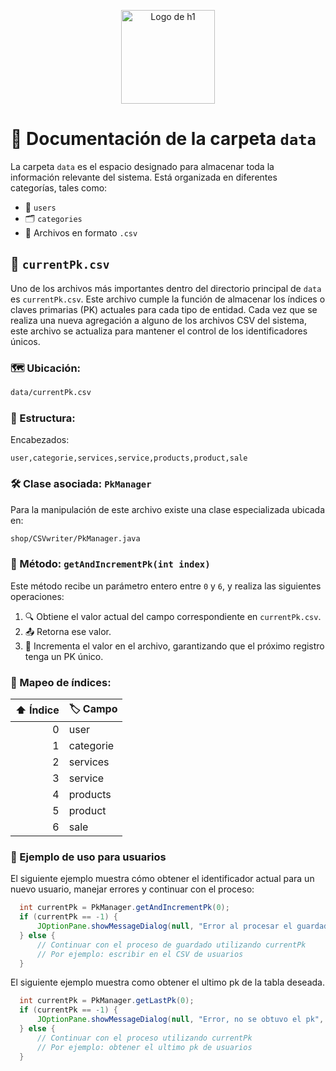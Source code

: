 <p align="center">
  <img width="150px" src="https://i.ibb.co/bXvzjXm/LOGO-h1.png" alt="Logo de h1">
</p>

# 📁 Documentación de la carpeta `data`

La carpeta `data` es el espacio designado para almacenar toda la información relevante del sistema. Está organizada en diferentes categorías, tales como:

* 👤 `users`
* 🗂️ `categories`
* 📄 Archivos en formato `.csv`

## 📌 `currentPk.csv`

Uno de los archivos más importantes dentro del directorio principal de `data` es `currentPk.csv`. Este archivo cumple la función de almacenar los índices o claves primarias (PK) actuales para cada tipo de entidad. Cada vez que se realiza una nueva agregación a alguno de los archivos CSV del sistema, este archivo se actualiza para mantener el control de los identificadores únicos.

### 🗺️ Ubicación:

```bash
data/currentPk.csv
```

### 🧱 Estructura:

Encabezados:

```csv
user,categorie,services,service,products,product,sale
```

### 🛠️ Clase asociada: `PkManager`

Para la manipulación de este archivo existe una clase especializada ubicada en:

```bash
shop/CSVwriter/PkManager.java
```

### 🔁 Método: `getAndIncrementPk(int index)`

Este método recibe un parámetro entero entre `0` y `6`, y realiza las siguientes operaciones:

1. 🔍 Obtiene el valor actual del campo correspondiente en `currentPk.csv`.
2. 📤 Retorna ese valor.
3. 🧮 Incrementa el valor en el archivo, garantizando que el próximo registro tenga un PK único.

### 🧭 Mapeo de índices:

| ⬆️ Índice | 🏷️ Campo |
| --------: | --------- |
|         0 | user      |
|         1 | categorie |
|         2 | services  |
|         3 | service   |
|         4 | products  |
|         5 | product   |
|         6 | sale      |

### 🧪 Ejemplo de uso para usuarios
El siguiente ejemplo muestra cómo obtener el identificador actual para un nuevo usuario, manejar errores y continuar con el proceso:

```java
  int currentPk = PkManager.getAndIncrementPk(0);
  if (currentPk == -1) {
      JOptionPane.showMessageDialog(null, "Error al procesar el guardado", "Error", JOptionPane.ERROR_MESSAGE);
  } else {
      // Continuar con el proceso de guardado utilizando currentPk
      // Por ejemplo: escribir en el CSV de usuarios
  }
```

El siguiente ejemplo muestra como obtener el ultimo pk de la tabla deseada.

```java
  int currentPk = PkManager.getLastPk(0);
  if (currentPk == -1) {
      JOptionPane.showMessageDialog(null, "Error, no se obtuvo el pk", "Error", JOptionPane.ERROR_MESSAGE);
  } else {
      // Continuar con el proceso utilizando currentPk
      // Por ejemplo: obtener el ultimo pk de usuarios
  }
```